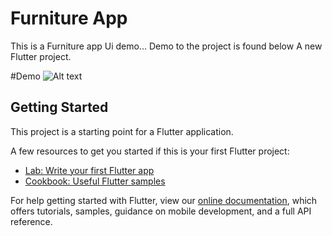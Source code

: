 # Furniture App

This is a Furniture app Ui demo... Demo to the project is found below
A new Flutter project.

#Demo
![Alt text](https://drive.google.com/file/d/19_W35xK21c2Al-4LggsS5cQ-YPgFzKBB/view?usp=sharing)

## Getting Started

This project is a starting point for a Flutter application.

A few resources to get you started if this is your first Flutter project:

- [Lab: Write your first Flutter app](https://flutter.dev/docs/get-started/codelab)
- [Cookbook: Useful Flutter samples](https://flutter.dev/docs/cookbook)

For help getting started with Flutter, view our
[online documentation](https://flutter.dev/docs), which offers tutorials,
samples, guidance on mobile development, and a full API reference.
